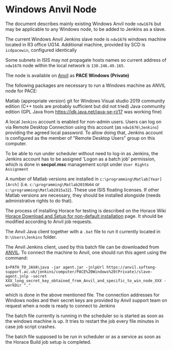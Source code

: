 # Windows Anvil Node

The document describes mainly existing Windows Anvil node `ndw1676` but may be applicable to any Windows node,
to be added to Jenkins as a slave.

The current Windows Anvil Jenkins slave node is `ndw1676` windows machine located in R3 office UG14.
Additional machine, provided by SCD is `icdpacewin`, configured identically

Some subnets in ISIS may not propagate hosts names so current address of `ndw1676` node within
the local network is `130.246.49.165`.

The node is available on [Anvil](https://anvil.softeng-support.ac.uk/) as **PACE Windows (Private)**

The following packages are necessary to run a Windows machine as ANVIL node for PACE:

Matlab (appropriate version)
git for Windows
Visual studio 2019 community edition (C++ tools are probably sufficient but did not tried)
Java community edition (GPL Java from https://jdk.java.net/java-se-ri/17 was working fine)

A local `Jenkins` account is enabled for non-admin users. Users can log on via Remote Desktop Connection using this account (as `ndw1676\Jenkins`) providing the agreed local password.
To allow doing that, Jenkins account is configured as the member of "Remote Desktop Users" group on this computer.

To be able to run under scheduler without need to log-in as Jenkins, the Jenkins account has to be assigned 
'Logon as a batch job' permission, which is done in **secpol.msc** management script under `User Rights Assignment`

A number of Matlab versions are installed in `c:\programming\Matlab[Year][Arch]`
(i.e. `c:\programming\Matlab2019b64` or `c:\programming\Matlab2015a32`). These use ISIS floating licenses. If other Matlab versions are necessary, they should be installed alongside (needs administrative rights to do that).

The process of installing Horace for testing is described on the Horace Wiki [Horace Download and Setup for non-default installation](http://horace.isis.rl.ac.uk/Download_and_setup#Installation_with_Horace_not_initialized_by_default_on_starting_Matlab) page. It should be modified according to Anvil job requests.

The Anvil Java client together with a `.bat` file to run it currently located in `D:\Users\Jenkins`
folder.

The Anvil Jenkins client, used by this batch file can be downloaded from [ANVIL](https://anvil.softeng-support.ac.uk/jenkins/jnlpJars/agent.jar). To connect the machine to Anvil, one should run this agent using the command:

```
$>PATH_TO_JAVA\java -jar agent.jar -jnlpUrl https://anvil.softeng-support.ac.uk/jenkins/computer/PACE%20Windows%20(Private)/slave-agent.jnlp -secret XXX_long_secret_key_obtained_from_Anvil_and_specific_to_win_node_XXX -workDir "."
```
which is done in the above mentioned file. The connection addresses for Windows nodes and their secret keys are provided by Anvil support team on request when a node is ready to connect to Jenkins

The batch file currently is running in the scheduler so is started as soon as the windows machine is up.
It tries to restart the job every file minutes in case job script crashes.

The batch file supposed to be run in scheduler or as a service as soon as the Horace Build job setup is completed.
